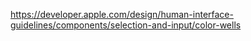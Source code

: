 https://developer.apple.com/design/human-interface-guidelines/components/selection-and-input/color-wells